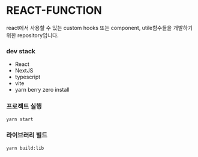 # REACT-FUNCTION

react에서 사용할 수 있는 custom hooks 또는 component, utile함수들을 개발하기 위한 repository입니다.

### dev stack

- React
- NextJS
- typescript
- vite
- yarn berry zero install

### 프로젝트 실행

```
yarn start
```

### 라이브러리 빌드

```
yarn build:lib
```
